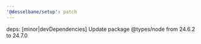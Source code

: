 ```yaml
---
'@desselbane/setup': patch
---
```


deps: [minor|devDependencies] Update package @types/node from 24.6.2 to 24.7.0
